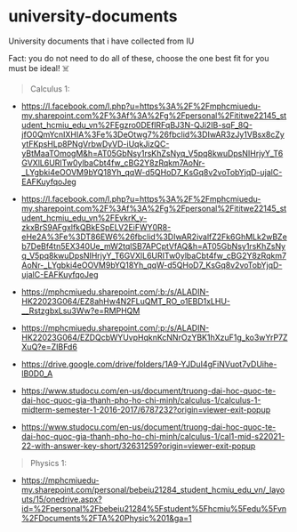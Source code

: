 # university-documents
University documents that i have collected from IU 

Fact: you do not need to do all of these, choose the one best fit for you must be ideal! ☠️

> Calculus 1:

- https://l.facebook.com/l.php?u=https%3A%2F%2Fmphcmiuedu-my.sharepoint.com%2F%3Af%3A%2Fg%2Fpersonal%2Fititwe22145_student_hcmiu_edu_vn%2FEgzro0DEfIRFqBJ3N-QJi2IB-sqF_8Q-jfO0QmYcnIXHIA%3Fe%3DeOtwg7%26fbclid%3DIwAR3zJy1VBsx8cZyytFKpsHLp8PNgVrbwDyVD-iUqkJizQC-yBtMaaTOmogM&h=AT05GbNsy1rsKhZsNyq_V5pq8kwuDpsNIHrjyY_T6GVXlL6URITw0ylbaCbt4fw_cBG2Y8zRqkm7AoNr-_LYgbki4eOOVM9bYQ18Yh_qqW-d5QHoD7_KsGq8v2voTobYjqD-ujalC-EAFKuyfqoJeg
- https://l.facebook.com/l.php?u=https%3A%2F%2Fmphcmiuedu-my.sharepoint.com%2F%3Af%3A%2Fg%2Fpersonal%2Fititwe22145_student_hcmiu_edu_vn%2FEvkrK_y-zkxBrS9AFgxlfkQBkESpELV2EiFWY0R8-eHe2A%3Fe%3DT86EW6%26fbclid%3DIwAR2ivalfZ2Fk6GhMLk2wBZeb7DeBf4tn5EX340Ue_mW2tqlSB7APCptVfAQ&h=AT05GbNsy1rsKhZsNyq_V5pq8kwuDpsNIHrjyY_T6GVXlL6URITw0ylbaCbt4fw_cBG2Y8zRqkm7AoNr-_LYgbki4eOOVM9bYQ18Yh_qqW-d5QHoD7_KsGq8v2voTobYjqD-ujalC-EAFKuyfqoJeg

- https://mphcmiuedu.sharepoint.com/:b:/s/ALADIN-HK22023G064/EZ8ahHw4N2FLuQMT_RO_o1EBD1xLHU-__RstzgbxLsu3Ww?e=RMPHQM
- https://mphcmiuedu.sharepoint.com/:p:/s/ALADIN-HK22023G064/EZDQcbWYUvpHqknKcNNrOzYBK1hXzuF1g_ko3wYrP7ZXuQ?e=ZIBFd6
- https://drive.google.com/drive/folders/1A9-YJDuI4gFiNVuot7vDUihe-lB0D0_A

- https://www.studocu.com/en-us/document/truong-dai-hoc-quoc-te-dai-hoc-quoc-gia-thanh-pho-ho-chi-minh/calculus-1/calculus-1-midterm-semester-1-2016-2017/6787232?origin=viewer-exit-popup
- https://www.studocu.com/en-us/document/truong-dai-hoc-quoc-te-dai-hoc-quoc-gia-thanh-pho-ho-chi-minh/calculus-1/cal1-mid-s22021-22-with-answer-key-short/32631259?origin=viewer-exit-popup

> Physics 1:
- https://mphcmiuedu-my.sharepoint.com/personal/bebeiu21284_student_hcmiu_edu_vn/_layouts/15/onedrive.aspx?id=%2Fpersonal%2Fbebeiu21284%5Fstudent%5Fhcmiu%5Fedu%5Fvn%2FDocuments%2FTA%20Physic%201&ga=1
